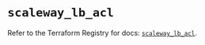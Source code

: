 # `scaleway_lb_acl`

Refer to the Terraform Registry for docs: [`scaleway_lb_acl`](https://registry.terraform.io/providers/scaleway/scaleway/2.57.0/docs/resources/lb_acl).
